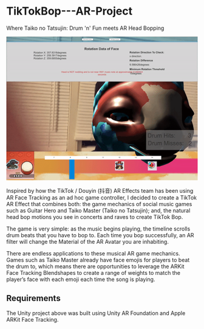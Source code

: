 # TikTokBop---AR-Project
 Where Taiko no Tatsujin: Drum 'n' Fun meets AR Head Bopping 

<img src="https://github.com/fncischen/TikTokBop---AR-Project/blob/master/TikTok%20Bop%20GIF.gif?raw=true"/>

Inspired by how the TikTok / Douyin (抖音) AR Effects team has been using AR Face Tracking as an ad hoc game controller, I decided to create a TikTok AR Effect that combines both: the game mechanics of social music games such as Guitar Hero and Taiko Master (Taiko no Tatsujin); and, the natural head bop motions you see in concerts and raves to create TikTok Bop. 

The game is very simple: as the music begins playing, the timeline scrolls drum beats that you have to bop to. Each time you bop successfully, an AR filter will change the Material of the AR Avatar you are inhabiting.   

There are endless applications to these musical AR game mechanics. Games such as Taiko Master already have face emojis for players to beat the drum to, which means there are opportunities to leverage the ARKit Face Tracking Blendshapes to create a range of weights to match the player’s face with each emoji each time the song is playing. 

## Requirements

The Unity project above was built using Unity AR Foundation and Apple ARKit Face Tracking. 

